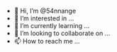 - 👋 Hi, I’m @54nnange
- 👀 I’m interested in ...
- 🌱 I’m currently learning ...
- 💞️ I’m looking to collaborate on ...
- 📫 How to reach me ...

<!---
54nnange/54nnange is a ✨ special ✨ repository because its `README.md` (this file) appears on your GitHub profile.
You can click the Preview link to take a look at your changes.
--->
